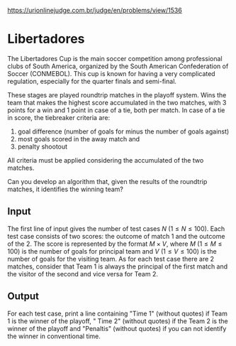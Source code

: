https://urionlinejudge.com.br/judge/en/problems/view/1536

# Libertadores

The Libertadores Cup is the main soccer competition among professional clubs
of South America, organized by the South American Confederation of Soccer
(CONMEBOL). This cup is known for having a very complicated regulation,
especially for the quarter finals and semi-final.

These stages are played roundtrip matches in the playoff system. Wins the team
that makes the highest score accumulated in the two matches, with 3 points for
a win and 1 point in case of a tie, both per match. In case of a tie in score,
the tiebreaker criteria are:

1) goal difference (number of goals for minus the number of goals against)
2) most goals scored in the away match and
3) penalty shootout

All criteria must be applied considering the accumulated of the two matches.

Can you develop an algorithm that, given the results of the roundtrip matches,
it identifies the winning team?

## Input

The first line of input gives the number of test cases $N$
($1 \leq N \leq 100$). Each test case consists of two scores: the outcome of
match 1 and the outcome of the 2. The score is represented by the format
$M \times V$, where $M$ ($1 \leq M \leq 100$) is the number of goals for
principal team and $V$ ($1 \leq V \leq 100$) is the number of goals for the
visiting team. As for each test case there are 2 matches, consider that Team 1
is always the principal of the first match and the visitor of the second and
vice versa for Team 2.

## Output

For each test case, print a line containing "Time 1" (without quotes) if Team
1 is the winner of the playoff, " Time 2" (without quotes) if the Team 2 is
the winner of the playoff and "Penaltis" (without quotes) if you can not
identify the winner in conventional time.
